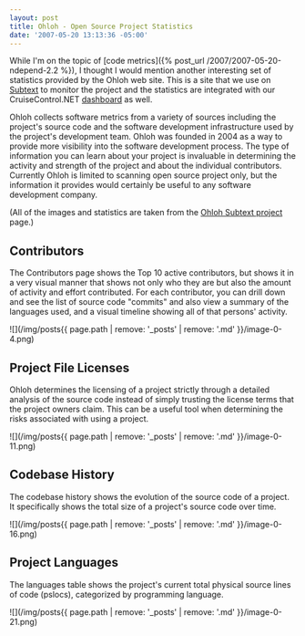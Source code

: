 ```yaml
---
layout: post
title: Ohloh - Open Source Project Statistics
date: '2007-05-20 13:13:36 -05:00'
---
```


While I'm on the topic of [code metrics]({% post_url /2007/2007-05-20-ndepend-2.2 %}), I thought I would mention another interesting set of statistics provided by the Ohloh web site. This is a site that we use on [Subtext](http://subtextproject.com/) to monitor the project and the statistics are integrated with our CruiseControl.NET [dashboard](http://build.subtextproject.com) as well.

Ohloh collects software metrics from a variety of sources including the project's source code and the software development infrastructure used by the project's development team. Ohloh was founded in 2004 as a way to provide more visibility into the software development process. The type of information you can learn about your project is invaluable in determining the activity and strength of the project and about the individual contributors. Currently Ohloh is limited to scanning open source project only, but the information it provides would certainly be useful to any software development company.

(All of the images and statistics are taken from the [Ohloh Subtext project](http://www.ohloh.net/projects/3167) page.)

## Contributors

The Contributors page shows the Top 10 active contributors, but shows it in a very visual manner that shows not only who they are but also the amount of activity and effort contributed. For each contributor, you can drill down and see the list of source code "commits" and also view a summary of the languages used, and a visual timeline showing all of that persons' activity.

![](/img/posts{{ page.path | remove: '_posts' | remove: '.md' }}/image-0-4.png) 

## Project File Licenses

Ohloh determines the licensing of a project strictly through a detailed analysis of the source code instead of simply trusting the license terms that the project owners claim. This can be a useful tool when determining the risks associated with using a project.

![](/img/posts{{ page.path | remove: '_posts' | remove: '.md' }}/image-0-11.png)  

## Codebase History

The codebase history shows the evolution of the source code of a project. It specifically shows the total size of a project's source code over time.

![](/img/posts{{ page.path | remove: '_posts' | remove: '.md' }}/image-0-16.png) 

## Project Languages

The languages table shows the project's current total physical source lines of code (pslocs), categorized by programming language.

![](/img/posts{{ page.path | remove: '_posts' | remove: '.md' }}/image-0-21.png)
